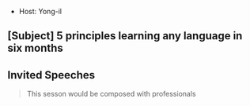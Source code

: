 * Host: Yong-il
## [Subject] 5 principles learning any language in six months

## Invited Speeches
> This sesson would be composed with professionals
